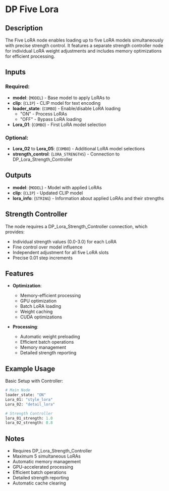 # DP Five Lora

## Description

The Five LoRA node enables loading up to five LoRA models simultaneously with precise strength control. It features a separate strength controller node for individual LoRA weight adjustments and includes memory optimizations for efficient processing.

## Inputs

### Required:
- **model**: (`MODEL`) - Base model to apply LoRAs to
- **clip**: (`CLIP`) - CLIP model for text encoding
- **loader_state**: (`COMBO`) - Enable/disable LoRA loading
  - "ON" - Process LoRAs
  - "OFF" - Bypass LoRA loading
- **Lora_01**: (`COMBO`) - First LoRA model selection

### Optional:
- **Lora_02** to **Lora_05**: (`COMBO`) - Additional LoRA model selections
- **strength_control**: (`LORA_STRENGTHS`) - Connection to DP_Lora_Strength_Controller

## Outputs

- **model**: (`MODEL`) - Model with applied LoRAs
- **clip**: (`CLIP`) - Updated CLIP model
- **lora_info**: (`STRING`) - Information about applied LoRAs and their strengths

## Strength Controller

The node requires a DP_Lora_Strength_Controller connection, which provides:

- Individual strength values (0.0-3.0) for each LoRA
- Fine control over model influence
- Independent adjustment for all five LoRA slots
- Precise 0.01 step increments

## Features

- **Optimization**:
  - Memory-efficient processing
  - GPU optimization
  - Batch LoRA loading
  - Weight caching
  - CUDA optimizations

- **Processing**:
  - Automatic weight preloading
  - Efficient batch operations
  - Memory management
  - Detailed strength reporting

## Example Usage

Basic Setup with Controller:
```python
# Main Node
loader_state: "ON"
Lora_01: "style_lora"
Lora_02: "detail_lora"

# Strength Controller
lora_01_strength: 1.0
lora_02_strength: 0.8
```

## Notes

- Requires DP_Lora_Strength_Controller
- Maximum 5 simultaneous LoRAs
- Automatic memory management
- GPU-accelerated processing
- Efficient batch operations
- Detailed strength reporting
- Automatic cache clearing
